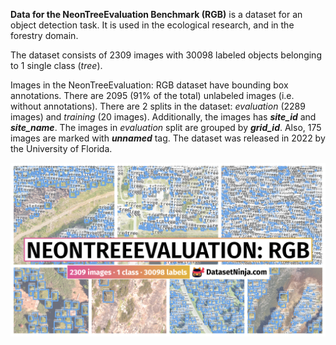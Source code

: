 **Data for the NeonTreeEvaluation Benchmark (RGB)** is a dataset for an object detection task. It is used in the ecological research, and in the forestry domain. 

The dataset consists of 2309 images with 30098 labeled objects belonging to 1 single class (*tree*).

Images in the NeonTreeEvaluation: RGB dataset have bounding box annotations. There are 2095 (91% of the total) unlabeled images (i.e. without annotations). There are 2 splits in the dataset: *evaluation* (2289 images) and *training* (20 images). Additionally, the images has ***site_id*** and ***site_name***. The images in *evaluation* split are grouped by ***grid_id***. Also, 175 images are marked with ***unnamed*** tag. The dataset was released in 2022 by the University of Florida.

<img src="https://github.com/dataset-ninja/neon-tree/raw/main/visualizations/poster.png">
